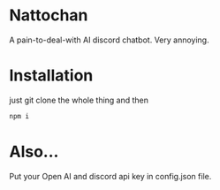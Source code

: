# Nattochan
A pain-to-deal-with AI discord chatbot. Very annoying.

# Installation
just git clone the whole thing and then
```bash
npm i 
```
# Also...
Put your Open AI and discord api key in config.json file.
